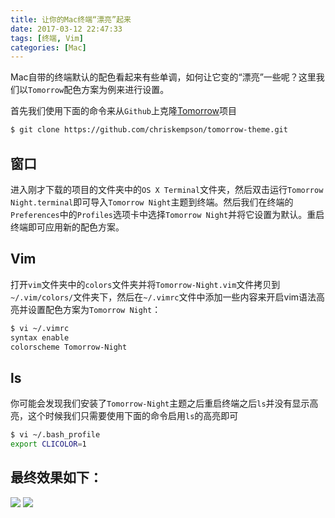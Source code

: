 ```yaml
---
title: 让你的Mac终端“漂亮”起来
date: 2017-03-12 22:47:33
tags: [终端, Vim]
categories: [Mac]
---
```


Mac自带的终端默认的配色看起来有些单调，如何让它变的“漂亮”一些呢？这里我们以`Tomorrow`配色方案为例来进行设置。

首先我们使用下面的命令来从`Github`上克隆[Tomorrow](https://github.com/chriskempson/tomorrow-theme)项目
```bash
$ git clone https://github.com/chriskempson/tomorrow-theme.git
```

## 窗口
进入刚才下载的项目的文件夹中的`OS X Terminal`文件夹，然后双击运行`Tomorrow Night.terminal`即可导入`Tomorrow Night`主题到终端。然后我们在终端的`Preferences`中的`Profiles`选项卡中选择`Tomorrow Night`并将它设置为默认。重启终端即可应用新的配色方案。

## Vim
打开`vim`文件夹中的`colors`文件夹并将`Tomorrow-Night.vim`文件拷贝到`~/.vim/colors/`文件夹下，然后在`~/.vimrc`文件中添加一些内容来开启vim语法高亮并设置配色方案为`Tomorrow Night`：

```bash
$ vi ~/.vimrc
syntax enable
colorscheme Tomorrow-Night 
```

## ls
你可能会发现我们安装了`Tomorrow-Night`主题之后重启终端之后`ls`并没有显示高亮，这个时候我们只需要使用下面的命令启用`ls`的高亮即可
```bash
$ vi ~/.bash_profile
export CLICOLOR=1
```

## 最终效果如下：
![]({{site.url}}/assets/img{{page.id}}/terminal1.png)
![]({{site.url}}/assets/img{{page.id}}/terminal.png)

